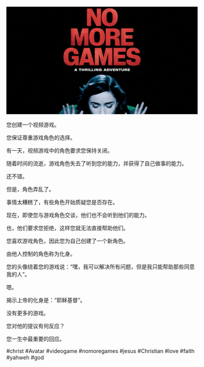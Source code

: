 ![Video cover image](../cover.jpeg "cover-photo")

您创建一个视频游戏。

您保证尊重游戏角色的选择。

有一天，视频游戏中的角色要求您保持关闭。

随着时间的流逝，游戏角色失去了听到您的能力，并获得了自己做事的能力。

还不错。

但是，角色弄乱了。

事情太糟糕了，有些角色开始质疑您是否存在。

现在，即使您与游戏角色交谈，他们也不会听到他们的能力。

也，他们要求您拒绝，这样您就无法直接帮助他们。

您喜欢游戏角色，因此您为自己创建了一个新角色。

由他人控制的角色称为化身。

您的头像绕着您的游戏说：“嘿，我可以解决所有问题，但是我只能帮助那些同意我的人”。

嗯。

揭示上帝的化身是：“耶稣基督”。

没有更多的游戏。

您对他的提议有何反应？

您一生中最重要的回应。

#christ #Avatar #videogame #nomoregames #jesus #Christian #love #faith #yahweh #god